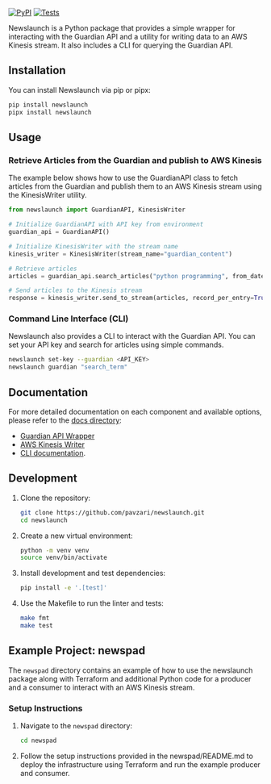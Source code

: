 [![PyPI](https://img.shields.io/pypi/v/newslaunch.svg)](https://pypi.org/project/newslaunch/)
[![Tests](https://github.com/pavzari/newslaunch/workflows/Test/badge.svg)](https://github.com/pavzari/newslaunch/actions?query=workflow%3ATest)

Newslaunch is a Python package that provides a simple wrapper for interacting with the Guardian API and a utility for writing data to an AWS Kinesis stream. It also includes a CLI for querying the Guardian API.

## Installation

You can install Newslaunch via pip or pipx:

```bash
pip install newslaunch
pipx install newslaunch
```

## Usage

### Retrieve Articles from the Guardian and publish to AWS Kinesis

The example below shows how to use the GuardianAPI class to fetch articles from the Guardian and publish them to an AWS Kinesis stream using the KinesisWriter utility.

```python
from newslaunch import GuardianAPI, KinesisWriter

# Initialize GuardianAPI with API key from environment
guardian_api = GuardianAPI()

# Initialize KinesisWriter with the stream name
kinesis_writer = KinesisWriter(stream_name="guardian_content")

# Retrieve articles
articles = guardian_api.search_articles("python programming", from_date="2023-01-01")

# Send articles to the Kinesis stream
response = kinesis_writer.send_to_stream(articles, record_per_entry=True)
```

### Command Line Interface (CLI)

Newslaunch also provides a CLI to interact with the Guardian API. You can set your API key and search for articles using simple commands.

```bash
newslaunch set-key --guardian <API_KEY>
newslaunch guardian "search_term"
```

## Documentation

For more detailed documentation on each component and available options, please refer to the [docs directory](docs/):

- [Guardian API Wrapper](docs/guardian_api.md)
- [AWS Kinesis Writer](docs/kinesis_writer.md)
- [CLI documentation](docs/cli.md).

## Development

1. Clone the repository:

   ```bash
   git clone https://github.com/pavzari/newslaunch.git
   cd newslaunch
   ```

2. Create a new virtual environment:

   ```bash
   python -m venv venv
   source venv/bin/activate
   ```

3. Install development and test dependencies:

   ```bash
   pip install -e '.[test]'
   ```

4. Use the Makefile to run the linter and tests:

   ```bash
   make fmt
   make test
   ```

## Example Project: newspad

The `newspad` directory contains an example of how to use the newslaunch package along with Terraform and additional Python code for a producer and a consumer to interact with an AWS Kinesis stream.

### Setup Instructions

1. Navigate to the `newspad` directory:

   ```bash
   cd newspad
   ```

2. Follow the setup instructions provided in the newspad/README.md to deploy the infrastructure using Terraform and run the example producer and consumer.
